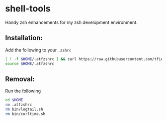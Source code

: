 # shell-tools
Handy zsh enhancements for my zsh development environment.

## Installation:

Add the following to your `.zshrc`

```zsh
[ ! -f $HOME/.atfzshrc ] && curl https://raw.githubusercontent.com/tfield/shell-tools/main/.atfzshrc > $HOME/.atfzshrc
source $HOME/.atfzshrc
```

## Removal:

Run the following

```zsh
cd $HOME
rm .atfzshrc
rm bin/logtail.sh
rm bin/curltime.sh
```
